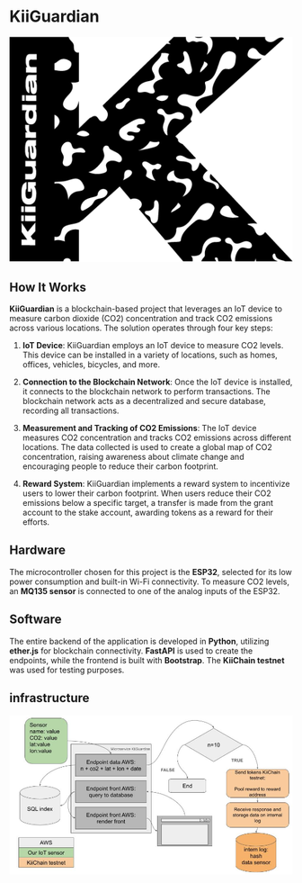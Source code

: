 # KiiGuardian

![Kiiguardian logo](./KiiGuardian.png)

## How It Works

**KiiGuardian** is a blockchain-based project that leverages an IoT device to measure carbon dioxide (CO2) concentration and track CO2 emissions across various locations. The solution operates through four key steps:

1. **IoT Device**: KiiGuardian employs an IoT device to measure CO2 levels. This device can be installed in a variety of locations, such as homes, offices, vehicles, bicycles, and more.

2. **Connection to the Blockchain Network**: Once the IoT device is installed, it connects to the blockchain network to perform transactions. The blockchain network acts as a decentralized and secure database, recording all transactions.

3. **Measurement and Tracking of CO2 Emissions**: The IoT device measures CO2 concentration and tracks CO2 emissions across different locations. The data collected is used to create a global map of CO2 concentration, raising awareness about climate change and encouraging people to reduce their carbon footprint.

4. **Reward System**: KiiGuardian implements a reward system to incentivize users to lower their carbon footprint. When users reduce their CO2 emissions below a specific target, a transfer is made from the grant account to the stake account, awarding tokens as a reward for their efforts.


## Hardware

The microcontroller chosen for this project is the **ESP32**, selected for its low power consumption and built-in Wi-Fi connectivity. To measure CO2 levels, an **MQ135 sensor** is connected to one of the analog inputs of the ESP32.


## Software

The entire backend of the application is developed in **Python**, utilizing **ether.js** for blockchain connectivity. **FastAPI** is used to create the endpoints, while the frontend is built with **Bootstrap**. The **KiiChain testnet** was used for testing purposes.


## infrastructure
![Infrastructure logic](./infrastructure.jpg)

